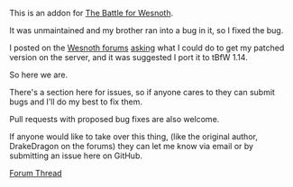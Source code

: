 This is an addon for [The Battle for Wesnoth](https://wesnoth.org).

It was unmaintained and my brother ran into a bug in it, so I fixed the bug.

I posted on the [Wesnoth forums](https://forums.wesnoth.org) [asking](https://forums.wesnoth.org/viewtopic.php?f=6&t=48495) what I could do to get my patched version on the server, and it was suggested I port it to tBfW 1.14.

So here we are.

There's a section here for issues, so if anyone cares to they can submit bugs and I'll do my best to fix them.

Pull requests with proposed bug fixes are also welcome.

If anyone would like to take over this thing, (like the original author, DrakeDragon on the forums) they can let me know via email or by submitting an issue here on GitHub.

[Forum Thread](https://r.wesnoth.org/t48536)
